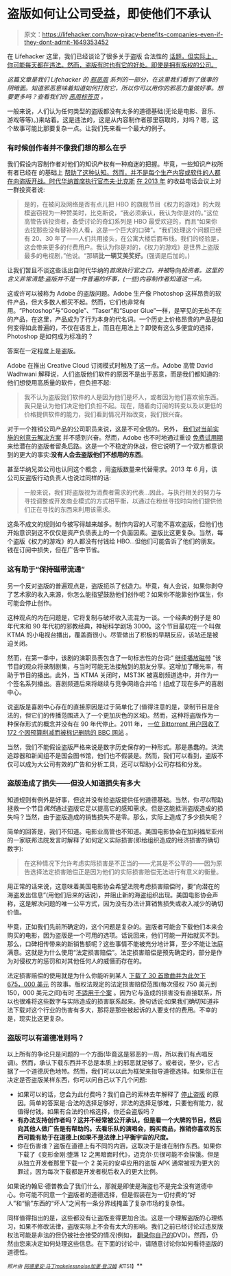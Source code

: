# 盗版如何让公司受益，即使他们不承认

> 原文：<https://lifehacker.com/how-piracy-benefits-companies-even-if-they-dont-admit-1649353452>

在 Lifehacker 这里，我们已经谈论了很多关于盗版 合法性的 [话题，但实际上，你可能每天都在违法。然而，盗版有时也有它的好处。即使是拥有版权的公司。](https://lifehacker.com/do-you-pirate-media-you-already-own-5510752)



*这篇文章是我们 Lifehacker 的* [*邪恶周*](https://lifehacker.com/welcome-to-lifehackers-fifth-annual-evil-week-1647621043) *系列的一部分，在这里我们看到了做事的阴暗面。知道邪恶意味着知道如何打败它，所以你可以用你的邪恶力量做好事。想要更多吗？查看我们的* [*恶周标签页*](http://lifehacker.com/tag/evilweek) *。*

一般来说，人们认为任何类型的盗版都没有太多的道德基础(无论是电影、音乐、游戏等等)。)来站着。这是违法的，这是从内容制作者那里窃取的，对吗？嗯，这个故事可能比那要复杂一点。让我们先来看一个最大的例子。

### **有时候创作者并不像我们想的那么在乎**

我们假设内容制作者对他们的知识产权有一种痴迷的把握。毕竟，一些知识产权所有者已经在 的基础上 [帮助了这种认知。然而，并不是每个生产内容或软件的人都在向盗版开战。时代华纳首席执行官杰夫·比克斯](http://torrentfreak.com/hurt-locker-makers-return-to-sue-2514-bittorrent-users-120423/) [在 2013 年](https://www.techdirt.com/articles/20130808/02084524106/time-warner-ceo-says-having-game-thrones-as-most-pirated-is-better-than-emmy.shtml) 的收益电话会议上对一群投资者说:

> 是的，在被问及网络是否有点儿把 HBO 的旗舰节目《权力的游戏》的大规模盗窃视为一种赞美时，比克斯说，“我必须承认，我认为你是对的。”这位高管告诉投资者，备受讨论的奇幻系列是 HBO 最受欢迎的，而且“如果你去找那些没有替补的人看，这是一个巨大的口碑”。“我们处理这个问题已经有 20、30 年了——人们共用接头，在公寓大楼后面布线。我们的经验是，这会带来更多的付费用户。我认为你是对的，《权力的游戏》是世界上盗版最多的电视剧，”他说。“那辆**比一辆艾美奖好。**(强调是后加的。)

让我们暂且不谈这些话出自时代华纳的*首席执行官之口，并被*导向*投资者。这里的含义非常清楚:盗版并不是一件普遍的坏事，(一些)内容制作者知道这一点。*

这或许可以被称为 Adobe 的盗版问题。Adobe 生产像 Photoshop 这样昂贵的软件产品，但大多数人都买不起。然而，它们也非常有用。“Photoshop”与“Google”、“Taser”和“Super Glue”一样，是罕见的无处不在的产品，在这里，产品成为了行为本身的代名词。一个历史上价格昂贵的产品是如何变得如此普遍的，不仅在语言上，而且在用法上？即使有这么多便宜的选择，Photoshop 是如何成为标准的？

答案在一定程度上是盗版。

Adobe 在推出 Creative Cloud 订阅模式时触及了这一点。Adobe 高管 David Wadhwani 解释说，人们盗版他们软件的原因不是出于恶意，而是我们都知道的:他们想使用高质量的软件，但负担不起:

> 我不认为盗版我们软件的人是因为他们是坏人，或者因为他们喜欢偷东西。我只是认为他们决定他们负担不起。现在，随着向订阅的转变以及以更低的价格提供软件的能力，我们看到情况开始改变，我们很兴奋。

对于一个推销公司产品的公司职员来说，这是不可全信的。另外， [我们对当前实施的创意云解决方案](https://lifehacker.com/what-photoshops-move-to-the-cloud-actually-means-for-y-494225482) 并不感到兴奋。然而，Adobe 也不时地通过重设 [免费试用期](http://lifehacker.com/adobe-resets-free-trial-for-creative-cloud-everyone-ge-1531564634) 来给潜在的盗版者留条后路。这是一个不稳定的休战，但它说明了一个双方都意识到的更大的事实:**没有人会去盗版他们不想用的东西**。

甚至华纳兄弟公司也认同这个概念 ，用盗版数量来代替需求。2013 年 6 月，该公司反盗版行动负责人也说过同样的话:

> 一般来说，我们将盗版视为消费者需求的代表...因此，与执行相关的努力与寻找调整或开发商业模式的方式相平衡，以通过在粉丝寻找时向他们提供他们正在寻找的东西来利用该需求。

这条不成文的规则如今被写得越来越多。制作内容的人可能不喜欢盗版，但他们也开始意识到这不仅仅是资产负债表上的一个负面因素。盗版比这更复杂。当然，每个盗版《权力的游戏》的人都没有付钱给 HBO...但他们可能告诉了他们的朋友。钱在订阅中损失，但在广告中节省。

### **这有助于“保持磁带流通”**

另一个反对盗版的普遍观点是，盗版扼杀了创造力。毕竟，有人会说，如果你剥夺了艺术家的收入来源，你怎么能指望鼓励他们创作呢？如果你不能靠创作谋生，你可能会停止创作。

这种观点的内在问题是，它将复制与破坏收入流混为一谈。一个经典的例子是 80 年代末和 90 年代初的邪教经典，神秘科学剧场 3000。这个节目最初在一个叫做 KTMA 的小电视台播出，覆盖面很小。尽管做出了积极的早期反应，该站还是被迫关闭。

然而，在第一季中，该剧的演职员表包含了一句标志性的台词:“ [继续播放磁带](http://www.mst3kinfo.com/mstfaq/legal.html) ”该节目的观众将录制剧集，与当时可能无法接触到的朋友分享。这增加了曝光率，有助于节目的播出。此外，当 KTMA 关闭时，MST3K 被喜剧频道选中，并作为一个签名系列播出。喜剧频道后来将继续与竞争网络合并哈！组成了现在多产的喜剧中心。

说盗版是喜剧中心存在的直接原因是过于简单化了(值得注意的是，录制节目是合法的，但它们的传播范围进入了一个更加灰色的区域)。然而，这种将盗版作为一种保存形式的概念并没有在 90 年代停止。2011 年， [一位 Bittorrent 用户回收了 172 个因预算削减而被标记删除的 BBC 网站](http://torrentfreak.com/bittorrent-user-and-4-seedbox-saves-172-bbc-websites-from-extinction-110210/) 。

当然，我们不能假设盗版严格来说是数字历史保存的一种形式。那是愚蠢的。洪流追踪器和新闻组不是国会图书馆，他们也不假装是。然而，我们可以看到，盗版不仅可以成为大公司有效的广告和分析工具，还可以帮助小公司存档和分发。

### 盗版造成了损失——但没人知道损失有多大

知道规则有例外是好事，但这并没有给盗版提供任何道德基础。当然，你*可以*帮助拯救一个节目*偶然*通过盗版它足以提高它的感知需求。但是这能抵消盗版造成的损失吗？当然，由于盗版造成的销售损失不是零。那么，实际上造成了多少损失呢？

简单的回答是，我们不知道。电影业高管也不知道。美国电影协会在加利福尼亚州的一家联邦法院发言时解释了如何定义实际损害(即给组织造成的经济损害的确切数字):

> 在这种情况下允许考虑实际损害是不正当的——尤其是不公平的——因为原告选择法定损害赔偿正是因为他们的实际损害赔偿无法进行有意义的衡量。

用正常的话来说，这意味着美国电影协会希望法院考虑损害赔偿时，要“向潜在的海盗发出信息”(用他们后来的话说)，并阻止新的海盗组织出现。美国电影协会声称，这是解决问题的唯一公平方式，因为没有办法计算销售损失或收入减少的确切价值。

毕竟，正如我们先前所确定的，这个问题是复杂的。盗版者可能会下载他们本来会购买的电影，因为盗版是一个可用的选项。话说回来，他们可能一开始就买不到。那么，口碑相传带来的新销售额呢？这些事情不能被充分地计算，至少不能让法庭满意。这就是为什么使用“法定损害赔偿”。法定损害赔偿是预先确定的，部分是作为对侵权方的惩罚和对其他任何人的威慑而存在的。

法定损害赔偿的使用就是为什么你能听到某人 [下载了 30 首歌曲并为此欠下 675，000 美元](http://arstechnica.com/tech-policy/2009/07/o-tenenbaum-riaa-wins-675000-or-22500-per-song/) 的故事。版权法规定的法定损害赔偿范围(每次侵权 750 美元到 150，000 美元之间)有时 [不适用于个案](https://www.techdirt.com/articles/20120524/16265119070/no-riaa-is-not-asking-72-trillion-limewire-bad-reporters-bad.shtml) 。因为它与造成的损害没有直接联系，所以也很难将这些数字与实际造成的损害联系起来。换句话说:如果我们确切知道非法下载对这个行业的伤害有多大，那将是那些被起诉的人要支付的费用。不幸的是，现实比这更复杂。

### **盗版可以有道德准则吗？**

以上所有的争论只是问题的一个方面(毕竟这是邪恶的一周，所以我们有点唱反调)。然而，承认下载东西并不总是本质上的邪恶就足够了。或者说，至少，它占据了一个道德灰色地带。然而，我们可以以此为框架来指导道德选择。如果你正在决定是否盗版某样东西，你可以问自己以下几个问题:

*   如果可以的话，您会为此付费吗？我们自己的索林去年解释了 [停止盗版](http://lifehacker.com/why-i-stopped-pirating-and-started-paying-for-media-5990525) 的原因。简单的答案是:合法的选择足够好，非法的选择足够难，只要他有能力，就值得付钱。如果有合法的价格选择，你还会盗版吗？
*   **有办法支持创作者吗？这并不经常被公开承认，但是看一个大牌的节目，然后向其他人做广告是有帮助的。去看乐队的演唱会，购买商品，推销你喜欢的东西可能有助于在道德上(如果不是法律上)平衡宇宙的尺度。**
*   你在伤害谁？盗版在道德上有不同的内涵，这取决于是谁在制作东西。如果你下载了《变形金刚:堕落 12 之黑暗面时代》，迈克尔·贝很可能不会挨饿。但是从独立开发者那里下载一个 2 美元的安卓应用的盗版 APK 通常被视为更大的罪过，因为每次下载都是开发者税后收入的更大比例。

如果说约翰尼·德普教会了我们什么，那就是即使是海盗也不是完全没有道德中心。你可能不同意一个盗版者的道德选择，但是假装在为一切付费的“好人”和“偷”东西的“坏人”之间有一条分界线掩盖了复杂市场的复杂性。

同样值得指出的是，这些都没有让盗版变得更加合法。这是一个理解盗版的心理练习，如果不修改法律，盗版实际上不会有太大的影响。我们之前已经讨论过违反版权法可能是非法的但仍被社会接受的情况(例如， [翻录你自己的](https://lifehacker.com/is-it-legal-to-rip-a-dvd-that-i-own-5978326)DVD)。然而，仍然由您来决定如何处理这些信息。在下面的讨论中，请随意讨论你如何看待盗版的道德性。

<small>*照片由*</small> [<small>*阿德里安·马丁*</small>](http://www.flickr.com/photos/fortuneless_cookie/4420066953)<small></small>*[<small>*makelessnoise*</small>](http://www.flickr.com/photos/makelessnoise/203559383/in/photolist-iZi7x-4mKik7-dtQTWv-etZ8CF-8MYuRJ-8MVpRZ-4Reyka-7QFNu1-5Wiq7J-bDkTn7-6LvWwH-2iT64b-7DMYBX-7DRMK5-7DRMrj-7DRNow-7DRM7L-7DMZgP-e8JBZC-dCejxz-eyiGf6-5iXQzw-7FdgHX-4EAYE8-4PnMSV-ewm5PR-ewm5We-aUghg6-aUgdnB-8T6g1L-aUggYx-aUgfZk-5HgvD-9VF7RF-6vEfQV-aUg7UD-aUg3vT-aUgjS8-9VF7TR-8K3bwy-9VHX7d-82JbvE-eNo2td-6ZcL1D-7PKhtG-24TD4o-twCju-9TgA3V-a66pwT-bHT66K)<small></small>*[<small>*加里·登汉姆*</small>](http://www.flickr.com/photos/garyjd/4870968377) <small>*和*T51】</small>**